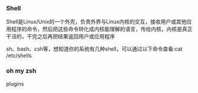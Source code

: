 ### Shell

Shell是Linux/Unix的一个外壳，负责外界与Linux内核的交互，接收用户或其他应用程序的命令，然后把这些命令转化成内核能理解的语言，传给内核，内核是真正干活的，干完之后再把结果返回用户或应用程序

sh、bash、csh等，想知道你的系统有几种shell，可以通过以下命令查看:cat /etc/shells

### oh my zsh

plugins
